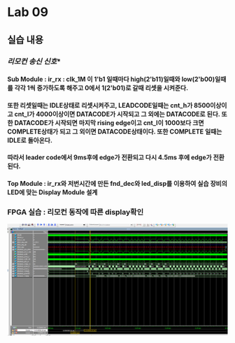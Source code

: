 # Lab 09
## 실습 내용
### *리모컨 송신 신호**
#### **Sub Module :  ir_rx** : clk_1M 이 1'b1 일때마다 high(2'b11)일때와 low(2'b00)일때를 각각 1씩 증가하도록 해주고 0에서 1(2'b01)로 갈때 리셋을 시켜준다.  
#### 또한 리셋일때는 IDLE상태로 리셋시켜주고, LEADCODE일때는 cnt_h가 8500이상이고 cnt_l가 4000이상이면 DATACODE가 시작되고 그 외에는 DATACODE로 된다. 또한 DATACODE가 시작되면 마지막 rising edge이고 cnt_l이 1000보다 크면 COMPLETE상태가 되고 그 외이면 DATACODE상태이다. 또한 COMPLETE 일때는 IDLE로 돌아온다.
#### 따라서 leader code에서 9ms후에 edge가 전환되고 다시 4.5ms 후에 edge가 전환된다.
#### **Top Module** : ir_rx와 저번시간에 만든 fnd_dec와 led_disp를 이용하여  실습 장비의 LED에 맞는 Display Module 설계
### FPGA 실습 : 리모컨 동작에 따른 display확인 

![](https://github.com/RyuJinHa/LogicDesign/blob/master/practice09/%EC%BA%A1%EC%B2%98.PNG)
<!--stackedit_data:
eyJoaXN0b3J5IjpbLTExNzcxNTI0NiwtNzQ3MjAwMzYzXX0=
-->
